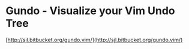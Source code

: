 <!--
id: 4720731299
link: http://tumblr.atmos.org/post/4720731299/gundo-visualize-your-vim-undo-tree
slug: gundo-visualize-your-vim-undo-tree
date: Mon Apr 18 2011 09:13:22 GMT-0700 (PDT)
publish: 2011-04-018
tags: 
title: Gundo - Visualize your Vim Undo Tree
-->


Gundo - Visualize your Vim Undo Tree
====================================

[http://sjl.bitbucket.org/gundo.vim/](http://sjl.bitbucket.org/gundo.vim/)

